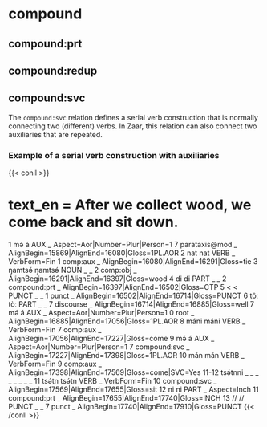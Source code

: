 # compound

  

## compound:prt

  

## compound:redup

  

## compound:svc

The `compound:svc` relation defines a serial verb construction that is normally connecting two (different) verbs. In Zaar, this relation can also connect two auxiliaries that are repeated.

  

### Example of a serial verb construction with auxiliaries

{{< conll >}}
# text_en =  After we collect wood, we come back and sit down.
1	mə́	á	AUX	_	Aspect=Aor|Number=Plur|Person=1	7	parataxis@mod	_	AlignBegin=15869|AlignEnd=16080|Gloss=1PL.AOR
2	nat	nat	VERB	_	VerbForm=Fin	1	comp:aux	_	AlignBegin=16080|AlignEnd=16291|Gloss=tie
3	ŋamtsə́	ŋamtsə́	NOUN	_	_	2	comp:obj	_	AlignBegin=16291|AlignEnd=16397|Gloss=wood
4	ɗi	ɗi	PART	_	_	2	compound:prt	_	AlignBegin=16397|AlignEnd=16502|Gloss=CTP
5	<	<	PUNCT	_	_	1	punct	_	AlignBegin=16502|AlignEnd=16714|Gloss=PUNCT
6	tôː	tòː	PART	_	_	7	discourse	_	AlignBegin=16714|AlignEnd=16885|Gloss=well
7	mə́	á	AUX	_	Aspect=Aor|Number=Plur|Person=1	0	root	_	AlignBegin=16885|AlignEnd=17056|Gloss=1PL.AOR
8	máni	máni	VERB	_	VerbForm=Fin	7	comp:aux	_	AlignBegin=17056|AlignEnd=17227|Gloss=come
9	mə́	á	AUX	_	Aspect=Aor|Number=Plur|Person=1	7	compound:svc	_	AlignBegin=17227|AlignEnd=17398|Gloss=1PL.AOR
10	mán	mán	VERB	_	VerbForm=Fin	9	comp:aux	_	AlignBegin=17398|AlignEnd=17569|Gloss=come|SVC=Yes
11-12	tsə́tnni	_	_	_	_	_	_	_	_
11	tsə́tn	tsə́tn	VERB	_	VerbForm=Fin	10	compound:svc	_	AlignBegin=17569|AlignEnd=17655|Gloss=sit
12	ni	ni	PART	_	Aspect=Inch	11	compound:prt	_	AlignBegin=17655|AlignEnd=17740|Gloss=INCH
13	//	//	PUNCT	_	_	7	punct	_	AlignBegin=17740|AlignEnd=17910|Gloss=PUNCT
{{< /conll >}}
